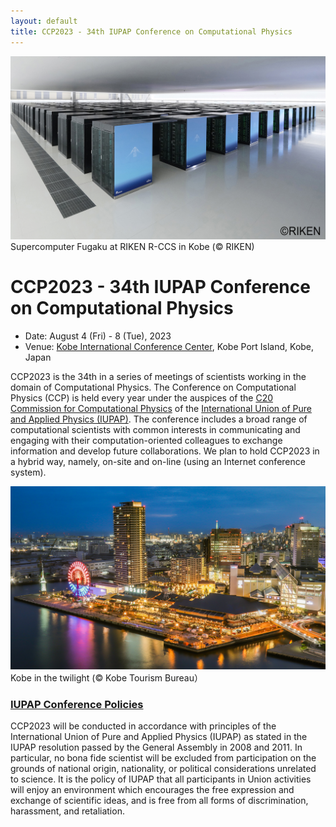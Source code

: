 ```yaml
---
layout: default
title: CCP2023 - 34th IUPAP Conference on Computational Physics
---
```


<img src="assets/images/fugaku.jpg"/>
Supercomputer Fugaku at RIKEN R-CCS in Kobe (© RIKEN)

# CCP2023 - 34th IUPAP Conference on Computational Physics

* Date: August 4 (Fri) - 8 (Tue), 2023
* Venue: [Kobe International Conference Center](https://kobe-cc.jp/en/visitors/), Kobe Port Island, Kobe, Japan

CCP2023 is the 34th in a series of meetings of scientists working in the domain of Computational Physics. The Conference on Computational Physics (CCP) is held every year under the auspices of the [C20 Commission for Computational Physics](https://iupap.org/who-we-are/internal-organization/commissions/c20-computational-physics/) of the [International Union of Pure and Applied Physics (IUPAP)](assets/images/iupap100.pdf). The conference includes a broad range of computational scientists with common interests in communicating and engaging with their computation-oriented colleagues to exchange information and develop future collaborations. We plan to hold CCP2023 in a hybrid way, namely, on-site and on-line (using an Internet conference system).

<img src="assets/images/twilight.jpg"/>
Kobe in the twilight (©︎ Kobe Tourism Bureau）

### [IUPAP Conference Policies](https://iupap.org/conferences/conference-policies/)

CCP2023 will be conducted in accordance with principles of
the International Union of Pure and Applied Physics (IUPAP)
as stated in the IUPAP resolution passed by the General Assembly in 2008 and 2011. In particular, no bona fide scientist will be excluded from participation on the grounds of national origin, nationality, or political considerations unrelated to science. It is the policy of IUPAP that all participants in Union activities will enjoy an environment which encourages the free expression and exchange of scientific ideas, and is free from all forms of discrimination, harassment, and retaliation.
